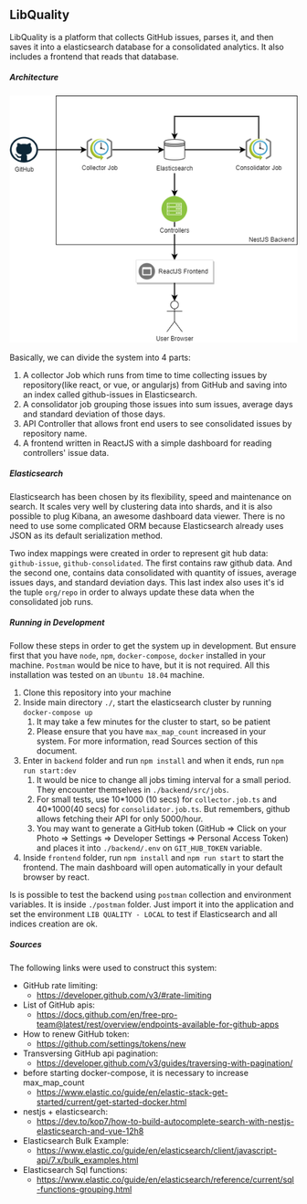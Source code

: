 ## LibQuality

LibQuality is a platform that collects GitHub issues, parses it, and then saves it into a elasticsearch database for a consolidated analytics. It also includes a frontend that reads that database.

##### Architecture

![LibQuality](LibQuality.png)

Basically, we can divide the system into 4 parts:

1. A collector Job which runs from time to time collecting issues by repository(like react, or vue, or angularjs) from GitHub and saving into an index called github-issues in Elasticsearch.
2. A consolidator job grouping those issues into sum issues, average days and standard deviation of those days. 
3. API Controller that allows front end users to see consolidated issues by repository name.
4. A frontend written in ReactJS with a simple dashboard for reading controllers' issue data.

##### Elasticsearch

Elasticsearch has been chosen by its flexibility, speed and maintenance on search. It scales very well by clustering data into shards, and it is also possible to plug Kibana, an awesome dashboard data viewer. There is no need to use some complicated ORM because Elasticsearch already uses JSON as its default serialization method.

Two index mappings were created in order to represent git hub data: `github-issue`, `github-consolidated`. The first contains raw github data. And the second one, contains data consolidated with quantity of issues, average issues days, and standard deviation days. This last index also uses it's id the tuple `org/repo` in order to always update these data when the consolidated job runs. 

##### Running in Development

Follow these steps in order to get the system up in development. But ensure first that you have `node`, `npm`, `docker-compose`, `docker` installed in your machine. `Postman` would be nice to have, but it is not required. All this installation was tested on an `Ubuntu 18.04` machine.

1. Clone this repository into your machine
2. Inside main directory `./`, start the elasticsearch cluster by running `docker-compose up`
   1. It may take a few minutes for the cluster to start, so be patient
   2. Please ensure that you have `max_map_count` increased in your system. For more information, read Sources section of this document.
3. Enter in `backend` folder and run `npm install` and when it ends, run `npm run start:dev`
   1. It would be nice to change all jobs timing interval for a small period. They encounter themselves in `./backend/src/jobs`. 
   2. For small tests, use 10\*1000 (10 secs) for `collector.job.ts` and 40\*1000(40 secs) for `consolidator.job.ts`. But remembers, github allows fetching their API for only 5000/hour.
   3. You may want to generate a GitHub token (GitHub => Click on your Photo => Settings => Developer Settings => Personal Access Token) and places it into `./backend/.env` on `GIT_HUB_TOKEN` variable.
4. Inside `frontend` folder, run `npm install` and `npm run start` to start the frontend. The main dashboard will open automatically in your default browser by react.

Is is possible to test the backend using `postman` collection and environment variables. It is inside `./postman` folder. Just import it into the application and set the environment `LIB QUALITY - LOCAL` to test if Elasticsearch and all indices creation are ok.

##### Sources

The following links were used to construct this system:

- GitHub rate limiting:
  - https://developer.github.com/v3/#rate-limiting
- List of GitHub apis:
  - https://docs.github.com/en/free-pro-team@latest/rest/overview/endpoints-available-for-github-apps
- How to renew GitHub token:
  - https://github.com/settings/tokens/new
- Transversing GitHub api pagination:
  - https://developer.github.com/v3/guides/traversing-with-pagination/
- before starting docker-compose, it is necessary to increase max_map_count
  - https://www.elastic.co/guide/en/elastic-stack-get-started/current/get-started-docker.html
- nestjs + elasticsearch:
  - https://dev.to/kop7/how-to-build-autocomplete-search-with-nestjs-elasticsearch-and-vue-12h8
- Elasticsearch Bulk Example:
  - https://www.elastic.co/guide/en/elasticsearch/client/javascript-api/7.x/bulk_examples.html
- Elasticsearch Sql functions:
  - https://www.elastic.co/guide/en/elasticsearch/reference/current/sql-functions-grouping.html